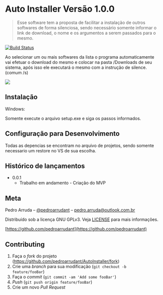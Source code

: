 # Auto Installer Versão 1.0.0
> Esse software tem a proposta de facilitar a instalação de outros softwares de forma silenciosa, sendo necessário somente informar o link de download, o nome e os argumentos a serem passados para o mesmo.

[![Build Status][travis-image]][travis-url]

Ao selecionar um ou mais softwares da lista o programa automaticamente vai efetuar o download do mesmo e colocar na pasta /Downloads de seu sistema, após isso ele executará o mesmo com a instrução de silence. (comum /s)

![](../header.png)

## Instalação

Windows:

Somente execute o arquivo setup.exe e siga os passos informados.

## Configuração para Desenvolvimento

Todas as depencias se encontram no arquivo de projetos, sendo somente necessario um restore no VS de sua escolha.

## Histórico de lançamentos

* 0.0.1
    * Trabalho em andamento - Criação do MVP

## Meta

Pedro Arruda – [@pedroarrudant](https://twitter.com/pedroarrudant) – pedro.arruda@outlook.com.br

Distribuído sob a licença GNU GPLv3. Veja [LICENSE](./LICENSE.md) para mais informações.

[https://github.com/pedroarrudant](https://github.com/pedroarrudant)

## Contributing

1. Faça o _fork_ do projeto (https://github.com/pedroarrudant/AutoInstaller/fork)
2. Crie uma _branch_ para sua modificação (`git checkout -b feature/fooBar`)
3. Faça o _commit_ (`git commit -am 'Add some fooBar'`)
4. _Push_ (`git push origin feature/fooBar`)
5. Crie um novo _Pull Request_

[travis-image]: https://img.shields.io/travis/dbader/node-datadog-metrics/master.svg?style=flat-square
[travis-url]: https://travis-ci.org/dbader/node-datadog-metrics
[wiki]: https://github.com/seunome/seuprojeto/wiki